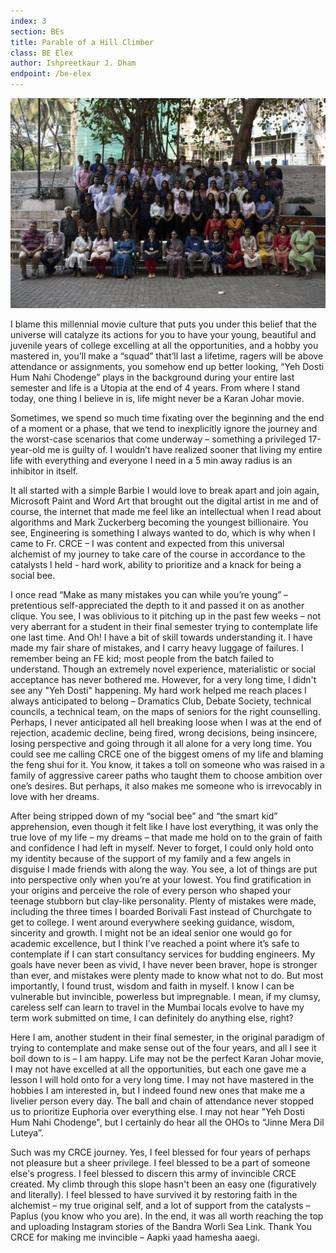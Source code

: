 ```yaml
---
index: 3
section: BEs
title: Parable of a Hill Climber
class: BE Elex
author: Ishpreetkaur J. Dham
endpoint: /be-elex
---
```


![BE Elex](./images/elex.webp)

I blame this millennial movie culture that puts you under this belief that the universe will catalyze its actions for you to have your young, beautiful and juvenile years of college excelling at all the opportunities, and a hobby you mastered in, you’ll make a “squad” that’ll last a lifetime, ragers will be above attendance or assignments, you somehow end up better looking, “Yeh Dosti Hum Nahi Chodenge” plays in the background during your entire last semester and life is a Utopia at the end of 4 years. From where I stand today, one thing I believe in is, life might never be a Karan Johar movie.

Sometimes, we spend so much time fixating over the beginning and the end of a moment or a phase, that we tend to inexplicitly ignore the journey and the worst-case scenarios that come underway – something a privileged 17-year-old me is guilty of. I wouldn’t have realized sooner that living my entire life with everything and everyone I need in a 5 min away radius is an inhibitor in itself.

It all started with a simple Barbie I would love to break apart and join again, Microsoft Paint and Word Art that brought out the digital artist in me and of course, the internet that made me feel like an intellectual when I read about algorithms and Mark Zuckerberg becoming the youngest billionaire. You see, Engineering is something I always wanted to do, which is why when I came to Fr. CRCE – I was content and expected from this universal alchemist of my journey to take care of the course in accordance to the catalysts I held - hard work, ability to prioritize and a knack for being a social bee.

I once read “Make as many mistakes you can while you’re young” – pretentious self-appreciated the depth to it and passed it on as another clique. You see, I was oblivious to it pitching up in the past few weeks – not very aberrant for a student in their final semester trying to contemplate life one last time. And Oh! I have a bit of skill towards understanding it. I have made my fair share of mistakes, and I carry heavy luggage of failures. I remember being an FE kid; most people from the batch failed to understand. Though an extremely novel experience, materialistic or social acceptance has never bothered me. However, for a very long time, I didn't see any "Yeh Dosti" happening. My hard work helped me reach places I always anticipated to belong – Dramatics Club, Debate Society, technical councils, a technical team, on the maps of seniors for the right counselling. Perhaps, I never anticipated all hell breaking loose when I was at the end of rejection, academic decline, being fired, wrong decisions, being insincere, losing perspective and going through it all alone for a very long time. You could see me calling CRCE one of the biggest omens of my life and blaming the feng shui for it. You know, it takes a toll on someone who was raised in a family of aggressive career paths who taught them to choose ambition over one’s desires. But perhaps, it also makes me someone who is irrevocably in love with her dreams.

After being stripped down of my “social bee” and “the smart kid” apprehension, even though it felt like I have lost everything, it was only the true love of my life – my dreams – that made me hold on to the grain of faith and confidence I had left in myself. Never to forget, I could only hold onto my identity because of the support of my family and a few angels in disguise I made friends with along the way. You see, a lot of things are put into perspective only when you’re at your lowest. You find gratification in your origins and perceive the role of every person who shaped your teenage stubborn but clay-like personality. Plenty of mistakes were made, including the three times I boarded Borivali Fast instead of Churchgate to get to college. I went around everywhere seeking guidance, wisdom, sincerity and growth. I might not be an ideal senior one would go for academic excellence, but I think I’ve reached a point where it’s safe to contemplate if I can start consultancy services for budding engineers. My goals have never been as vivid, I have never been braver, hope is stronger than ever, and mistakes were plenty made to know what not to do. But most importantly, I found trust, wisdom and faith in myself. I know I can be vulnerable but invincible, powerless but impregnable. I mean, if my clumsy, careless self can learn to travel in the Mumbai locals evolve to have my term work submitted on time, I can definitely do anything else, right?

Here I am, another student in their final semester, in the original paradigm of trying to contemplate and make sense out of the four years, and all I see it boil down to is – I am happy. Life may not be the perfect Karan Johar movie, I may not have excelled at all the opportunities, but each one gave me a lesson I will hold onto for a very long time. I may not have mastered in the hobbies I am interested in, but I indeed found new ones that make me a livelier person every day. The ball and chain of attendance never stopped us to prioritize Euphoria over everything else. I may not hear "Yeh Dosti Hum Nahi Chodenge", but I certainly do hear all the OHOs to “Jinne Mera Dil Luteya”.

Such was my CRCE journey. Yes, I feel blessed for four years of perhaps not pleasure but a sheer privilege. I feel blessed to be a part of someone else's progress. I feel blessed to discern this army of invincible CRCE created. My climb through this slope hasn't been an easy one (figuratively and literally). I feel blessed to have survived it by restoring faith in the alchemist – my true original self, and a lot of support from the catalysts – Paplus (you know who you are). In the end, it was all worth reaching the top and uploading Instagram stories of the Bandra Worli Sea Link. Thank You CRCE for making me invincible – Aapki yaad hamesha aaegi.
